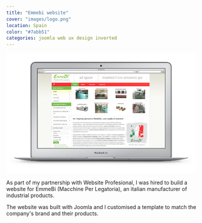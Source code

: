 ```yaml
---
title: "Emmebi website"
cover: "images/logo.png"
location: Spain
color: "#7abb51"
categories: joomla web ux design inverted
---
```


![](./images/1.jpg)

As part of my partnership with Website Profesional, I was hired to build a website for EmmeBi (Macchine Per Legatoria), an italian manufacturer of industrial products.

The website was built with Joomla and I customised a template to match the company's brand and their products.

